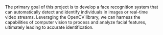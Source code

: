 The primary goal of this project is to develop a face recognition system that can automatically detect and identify individuals in images or real-time video streams. Leveraging the OpenCV library, we can harness the capabilities of computer vision to process and analyze facial features, ultimately leading to accurate identification.
